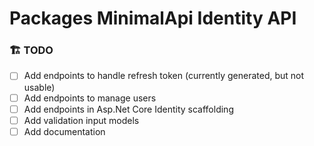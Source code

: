 ﻿# Packages MinimalApi Identity API

### 🏗️ TODO

- [ ] Add endpoints to handle refresh token (currently generated, but not usable)
- [ ] Add endpoints to manage users
- [ ] Add endpoints in Asp.Net Core Identity scaffolding
- [ ] Add validation input models
- [ ] Add documentation
